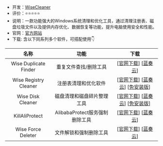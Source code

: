 - 开发：[WiseCleaner](https://www.wisecleaner.com.cn/)
- 评价：⭐⭐⭐⭐⭐
- 说明：一款功能强大的Windows系统清理和优化工具，通过清理注册表、磁盘垃圾文件以及提供内存优化、数据恢复等功能，提升电脑使用安全和性能。
- 官网：[官方网站](https://www.wisecleaner.com.cn/)
- 下载: 含以下同系列多个软件，可搭配使用👇

|名称|功能|下载|
 | :---------:|:--------:|:--------:|
 | Wise Duplicate Finder|重复文件查找/删除工具|[[官网下载](https://downloads.wisecleaner.com/soft/WDFSetup_2.1.1.61.exe)] [[蓝奏云](https://wisecleaner.lanzouh.com/i9LO11ldoe8h)] | 
 | Wise Registry Cleaner|注册表清理和优化软件|[[官网下载](https://downloads.wisecleaner.com/soft/WRCFree_11.1.3.718.exe)] [[蓝奏云](https://wisecleaner.lanzouu.com/irHAk1qll07c)] [[免安装版](https://downloads.wisecleaner.com/soft/WRCFree_11.1.3.718.zip)] |
 | Wise Disk Cleaner|磁盘清理和磁盘碎片整理工具|[[官网下载](https://downloads.wisecleaner.com/soft/WDCFree_11.0.9.823.exe)] [[蓝奏云](https://wisecleaner.lanzouu.com/izJKt1rwfeid)] [[免安装版](https://downloads.wisecleaner.com/soft/WDCFree_11.0.9.823.zip)] |
 | KillAliProtect |AlibabaProtect服务强制删除工具|[[官网下载](https://downloads.wisecleaner.com/soft/KillAliProtect.zip)] [[蓝奏云](https://wisecleaner.lanzouu.com/ihNKl1nbozgb)] | 
 | Wise Force Deleter  |文件解锁和强制删除工具|[[官网下载](https://downloads.wisecleaner.com/soft/WFDSetup_1.5.5.56.exe)] [[蓝奏云](https://wisecleaner.lanzouu.com/i0fwl1p118xa)] | 